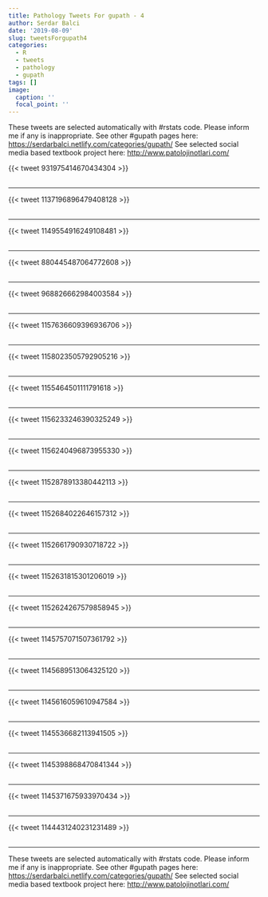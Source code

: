 ```yaml
---
title: Pathology Tweets For gupath - 4
author: Serdar Balci
date: '2019-08-09'
slug: tweetsForgupath4
categories:
  - R
  - tweets
  - pathology
  - gupath
tags: []
image:
  caption: ''
  focal_point: ''
---
```



These tweets are selected automatically with #rstats code. Please inform me if any is inappropriate.
See other #gupath pages here: https://serdarbalci.netlify.com/categories/gupath/ 
See selected social media based textbook project here: http://www.patolojinotlari.com/

{{< tweet 931975414670434304 >}}
<br>
<br>
<hr>
{{< tweet 1137196896479408128 >}}
<br>
<br>
<hr>
{{< tweet 1149554916249108481 >}}
<br>
<br>
<hr>
{{< tweet 880445487064772608 >}}
<br>
<br>
<hr>
{{< tweet 968826662984003584 >}}
<br>
<br>
<hr>
{{< tweet 1157636609396936706 >}}
<br>
<br>
<hr>
{{< tweet 1158023505792905216 >}}
<br>
<br>
<hr>
{{< tweet 1155464501111791618 >}}
<br>
<br>
<hr>
{{< tweet 1156233246390325249 >}}
<br>
<br>
<hr>
{{< tweet 1156240496873955330 >}}
<br>
<br>
<hr>
{{< tweet 1152878913380442113 >}}
<br>
<br>
<hr>
{{< tweet 1152684022646157312 >}}
<br>
<br>
<hr>
{{< tweet 1152661790930718722 >}}
<br>
<br>
<hr>
{{< tweet 1152631815301206019 >}}
<br>
<br>
<hr>
{{< tweet 1152624267579858945 >}}
<br>
<br>
<hr>
{{< tweet 1145757071507361792 >}}
<br>
<br>
<hr>
{{< tweet 1145689513064325120 >}}
<br>
<br>
<hr>
{{< tweet 1145616059610947584 >}}
<br>
<br>
<hr>
{{< tweet 1145536682113941505 >}}
<br>
<br>
<hr>
{{< tweet 1145398868470841344 >}}
<br>
<br>
<hr>
{{< tweet 1145371675933970434 >}}
<br>
<br>
<hr>
{{< tweet 1144431240231231489 >}}
<br>
<br>
<hr>


These tweets are selected automatically with #rstats code. Please inform me if any is inappropriate.
See other #gupath pages here: https://serdarbalci.netlify.com/categories/gupath/ 
See selected social media based textbook project here: http://www.patolojinotlari.com/
